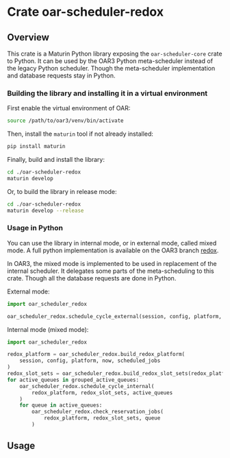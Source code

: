 # Crate oar-scheduler-redox

## Overview

This crate is a Maturin Python library exposing the `oar-scheduler-core` crate to Python.
It can be used by the OAR3 Python meta-scheduler instead of the legacy Python scheduler. Though the meta-scheduler implementation and database
requests stay in Python.

### Building the library and installing it in a virtual environment

First enable the virtual environment of OAR:

```bash
source /path/to/oar3/venv/bin/activate
```

Then, install the `maturin` tool if not already installed:

```bash
pip install maturin
```

Finally, build and install the library:

```bash
cd ./oar-scheduler-redox
maturin develop
```

Or, to build the library in release mode:

```bash
cd ./oar-scheduler-redox
maturin develop --release
```

### Usage in Python

You can use the library in internal mode, or in external mode, called mixed mode.
A full python implementation is available on the OAR3 branch [redox](https://github.com/oar-team/oar3/tree/redox).

In OAR3, the mixed mode is implemented to be used in replacement of the internal scheduler.
It delegates some parts of the meta-scheduling to this crate. Though all the database requests are done in Python.

External mode:

```python
import oar_scheduler_redox

oar_scheduler_redox.schedule_cycle_external(session, config, platform, now, queues)
```

Internal mode (mixed mode):

```python
import oar_scheduler_redox

redox_platform = oar_scheduler_redox.build_redox_platform(
    session, config, platform, now, scheduled_jobs
)
redox_slot_sets = oar_scheduler_redox.build_redox_slot_sets(redox_platform)
for active_queues in grouped_active_queues:
    oar_scheduler_redox.schedule_cycle_internal(
        redox_platform, redox_slot_sets, active_queues
    )
    for queue in active_queues:
        oar_scheduler_redox.check_reservation_jobs(
            redox_platform, redox_slot_sets, queue
        )
```

## Usage

